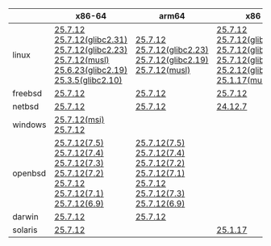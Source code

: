 ||x86-64|arm64|x86|ppc64le|armv7|armel|
| --- | --- | --- | --- | --- | --- | --- |
|linux|[25.7.12](https://github.com/roswell/sbcl_head/releases/download/25.7.12/sbcl-25.7.12-x86-64-linux-binary.tar.bz2)<br />[25.7.12(glibc2.31)](https://github.com/roswell/sbcl_head/releases/download/25.7.12/sbcl-25.7.12-x86-64-linux-glibc2.31-binary.tar.bz2)<br />[25.7.12(glibc2.23)](https://github.com/roswell/sbcl_head/releases/download/25.7.12/sbcl-25.7.12-x86-64-linux-glibc2.23-binary.tar.bz2)<br />[25.7.12(musl)](https://github.com/roswell/sbcl_head/releases/download/25.7.12/sbcl-25.7.12-x86-64-linux-musl-binary.tar.bz2)<br />[25.6.23(glibc2.19)](https://github.com/roswell/sbcl_head/releases/download/25.6.23/sbcl-25.6.23-x86-64-linux-glibc2.19-binary.tar.bz2)<br />[25.3.5(glibc2.10)](https://github.com/roswell/sbcl_head/releases/download/25.3.5/sbcl-25.3.5-x86-64-linux-glibc2.10-binary.tar.bz2)<br />|[25.7.12](https://github.com/roswell/sbcl_head/releases/download/25.7.12/sbcl-25.7.12-arm64-linux-binary.tar.bz2)<br />[25.7.12(glibc2.23)](https://github.com/roswell/sbcl_head/releases/download/25.7.12/sbcl-25.7.12-arm64-linux-glibc2.23-binary.tar.bz2)<br />[25.7.12(glibc2.19)](https://github.com/roswell/sbcl_head/releases/download/25.7.12/sbcl-25.7.12-arm64-linux-glibc2.19-binary.tar.bz2)<br />[25.7.12(musl)](https://github.com/roswell/sbcl_head/releases/download/25.7.12/sbcl-25.7.12-arm64-linux-musl-binary.tar.bz2)<br />|[25.7.12](https://github.com/roswell/sbcl_head/releases/download/25.7.12/sbcl-25.7.12-x86-linux-binary.tar.bz2)<br />[25.7.12(glibc2.31)](https://github.com/roswell/sbcl_head/releases/download/25.7.12/sbcl-25.7.12-x86-linux-glibc2.31-binary.tar.bz2)<br />[25.7.12(glibc2.23)](https://github.com/roswell/sbcl_head/releases/download/25.7.12/sbcl-25.7.12-x86-linux-glibc2.23-binary.tar.bz2)<br />[25.7.12(glibc2.19)](https://github.com/roswell/sbcl_head/releases/download/25.7.12/sbcl-25.7.12-x86-linux-glibc2.19-binary.tar.bz2)<br />[25.2.12(glibc2.10)](https://github.com/roswell/sbcl_head/releases/download/25.2.12/sbcl-25.2.12-x86-linux-glibc2.10-binary.tar.bz2)<br />[25.1.17(musl)](https://github.com/roswell/sbcl_head/releases/download/25.1.17/sbcl-25.1.17-x86-linux-musl-binary.tar.bz2)<br />|[25.7.12](https://github.com/roswell/sbcl_head/releases/download/25.7.12/sbcl-25.7.12-ppc64le-linux-binary.tar.bz2)<br />[25.7.12(glibc2.23)](https://github.com/roswell/sbcl_head/releases/download/25.7.12/sbcl-25.7.12-ppc64le-linux-glibc2.23-binary.tar.bz2)<br />[25.7.12(glibc2.19)](https://github.com/roswell/sbcl_head/releases/download/25.7.12/sbcl-25.7.12-ppc64le-linux-glibc2.19-binary.tar.bz2)<br />|[25.7.12](https://github.com/roswell/sbcl_head/releases/download/25.7.12/sbcl-25.7.12-armv7-linux-binary.tar.bz2)<br />|[25.1.17](https://github.com/roswell/sbcl_head/releases/download/25.1.17/sbcl-25.1.17-armel-linux-binary.tar.bz2)<br />|
|freebsd|[25.7.12](https://github.com/roswell/sbcl_head/releases/download/25.7.12/sbcl-25.7.12-x86-64-freebsd-binary.tar.bz2)<br />|[25.7.12](https://github.com/roswell/sbcl_head/releases/download/25.7.12/sbcl-25.7.12-arm64-freebsd-binary.tar.bz2)<br />|[25.7.12](https://github.com/roswell/sbcl_head/releases/download/25.7.12/sbcl-25.7.12-x86-freebsd-binary.tar.bz2)<br />||||
|netbsd|[25.7.12](https://github.com/roswell/sbcl_head/releases/download/25.7.12/sbcl-25.7.12-x86-64-netbsd-binary.tar.bz2)<br />|[25.7.12](https://github.com/roswell/sbcl_head/releases/download/25.7.12/sbcl-25.7.12-arm64-netbsd-binary.tar.bz2)<br />|[24.12.7](https://github.com/roswell/sbcl_head/releases/download/24.12.7/sbcl-24.12.7-x86-netbsd-binary.tar.bz2)<br />||||
|windows|[25.7.12(msi)](https://github.com/roswell/sbcl_head/releases/download/25.7.12/sbcl-25.7.12-x86-64-windows-binary.msi)<br />[25.7.12](https://github.com/roswell/sbcl_head/releases/download/25.7.12/sbcl-25.7.12-x86-64-windows-binary.tar.bz2)<br />||||||
|openbsd|[25.7.12(7.5)](https://github.com/roswell/sbcl_head/releases/download/25.7.12/sbcl-25.7.12-x86-64-openbsd-7.5-binary.tar.bz2)<br />[25.7.12(7.4)](https://github.com/roswell/sbcl_head/releases/download/25.7.12/sbcl-25.7.12-x86-64-openbsd-7.4-binary.tar.bz2)<br />[25.7.12(7.3)](https://github.com/roswell/sbcl_head/releases/download/25.7.12/sbcl-25.7.12-x86-64-openbsd-7.3-binary.tar.bz2)<br />[25.7.12(7.2)](https://github.com/roswell/sbcl_head/releases/download/25.7.12/sbcl-25.7.12-x86-64-openbsd-7.2-binary.tar.bz2)<br />[25.7.12](https://github.com/roswell/sbcl_head/releases/download/25.7.12/sbcl-25.7.12-x86-64-openbsd-binary.tar.bz2)<br />[25.7.12(7.1)](https://github.com/roswell/sbcl_head/releases/download/25.7.12/sbcl-25.7.12-x86-64-openbsd-7.1-binary.tar.bz2)<br />[25.7.12(6.9)](https://github.com/roswell/sbcl_head/releases/download/25.7.12/sbcl-25.7.12-x86-64-openbsd-6.9-binary.tar.bz2)<br />|[25.7.12(7.5)](https://github.com/roswell/sbcl_head/releases/download/25.7.12/sbcl-25.7.12-arm64-openbsd-7.5-binary.tar.bz2)<br />[25.7.12(7.4)](https://github.com/roswell/sbcl_head/releases/download/25.7.12/sbcl-25.7.12-arm64-openbsd-7.4-binary.tar.bz2)<br />[25.7.12(7.2)](https://github.com/roswell/sbcl_head/releases/download/25.7.12/sbcl-25.7.12-arm64-openbsd-7.2-binary.tar.bz2)<br />[25.7.12(7.1)](https://github.com/roswell/sbcl_head/releases/download/25.7.12/sbcl-25.7.12-arm64-openbsd-7.1-binary.tar.bz2)<br />[25.7.12](https://github.com/roswell/sbcl_head/releases/download/25.7.12/sbcl-25.7.12-arm64-openbsd-binary.tar.bz2)<br />[25.7.12(7.3)](https://github.com/roswell/sbcl_head/releases/download/25.7.12/sbcl-25.7.12-arm64-openbsd-7.3-binary.tar.bz2)<br />[25.7.12(6.9)](https://github.com/roswell/sbcl_head/releases/download/25.7.12/sbcl-25.7.12-arm64-openbsd-6.9-binary.tar.bz2)<br />|||||
|darwin|[25.7.12](https://github.com/roswell/sbcl_head/releases/download/25.7.12/sbcl-25.7.12-x86-64-darwin-binary.tar.bz2)<br />|[25.7.12](https://github.com/roswell/sbcl_head/releases/download/25.7.12/sbcl-25.7.12-arm64-darwin-binary.tar.bz2)<br />|||||
|solaris|[25.7.12](https://github.com/roswell/sbcl_head/releases/download/25.7.12/sbcl-25.7.12-x86-64-solaris-binary.tar.bz2)<br />||[25.1.17](https://github.com/roswell/sbcl_head/releases/download/25.1.17/sbcl-25.1.17-x86-solaris-binary.tar.bz2)<br />||||
